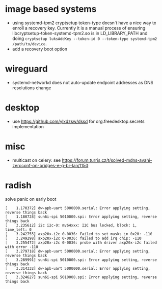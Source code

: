 # image based systems
- using systemd-tpm2 cryptsetup token-type doesn't have a nice way to enroll a
  recovery key. Currently it is a manual process of ensuring
  libcryptsetup-token-systemd-tpm2.so is in LD_LIBRARY_PATH and doing
  `cryptsetup luksAddKey --token-id 0 --token-type systemd-tpm2 /path/to/device`.
- add a recovery boot option

# wireguard
- systemd-networkd does not auto-update endpoint addresses as DNS resolutions change

# desktop
- use https://github.com/ylxdzsw/dssd for org.freedesktop.secrets implementation

# misc
- multicast on celery: see https://forum.turris.cz/t/solved-mdns-avahi-zeroconf-on-bridges-e-g-br-lan/1150

# radish
solve panic on early boot
```
[    1.170372] dw-apb-uart 5000000.serial: Error applying setting, reverse things back
[    1.180728] sun6i-spi 5010000.spi: Error applying setting, reverse things back
[    3.235612] i2c i2c-0: mv64xxx: I2C bus locked, block: 1, time_left: 0
[    3.242755] axp20x-i2c 0-0036: Failed to set masks in 0x20: -110
[    3.249298] axp20x-i2c 0-0036: failed to add irq chip: -110
[    3.255472] axp20x-i2c 0-0036: probe with driver axp20x-i2c failed with error -110
[    3.279718] dw-apb-uart 5000000.serial: Error applying setting, reverse things back
[    3.289991] sun6i-spi 5010000.spi: Error applying setting, reverse things back
[    3.314332] dw-apb-uart 5000000.serial: Error applying setting, reverse things back
[    3.324627] sun6i-spi 5010000.spi: Error applying setting, reverse things back
```
